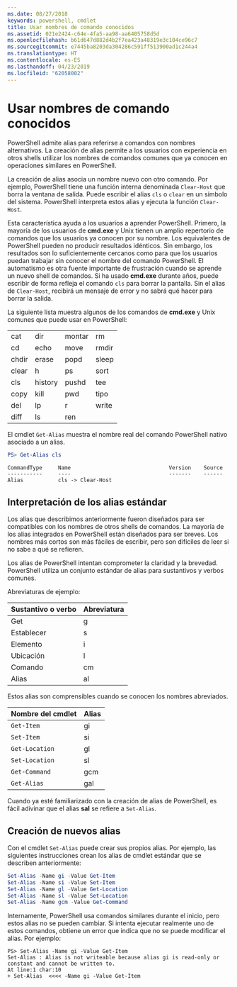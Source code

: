 ```yaml
---
ms.date: 08/27/2018
keywords: powershell, cmdlet
title: Usar nombres de comando conocidos
ms.assetid: 021e2424-c64e-4fa5-aa98-aa6405758d5d
ms.openlocfilehash: b61d647d882d4b2f7ea423a48319e3c104ce96c7
ms.sourcegitcommit: e7445ba8203da304286c591ff513900ad1c244a4
ms.translationtype: HT
ms.contentlocale: es-ES
ms.lasthandoff: 04/23/2019
ms.locfileid: "62058002"
---
```

# <a name="using-familiar-command-names"></a>Usar nombres de comando conocidos

PowerShell admite alias para referirse a comandos con nombres alternativos. La creación de alias permite a los usuarios con experiencia en otros shells utilizar los nombres de comandos comunes que ya conocen en operaciones similares en PowerShell.

La creación de alias asocia un nombre nuevo con otro comando. Por ejemplo, PowerShell tiene una función interna denominada `Clear-Host` que borra la ventana de salida. Puede escribir el alias `cls` o `clear` en un símbolo del sistema. PowerShell interpreta estos alias y ejecuta la función `Clear-Host`.

Esta característica ayuda a los usuarios a aprender PowerShell. Primero, la mayoría de los usuarios de **cmd.exe** y Unix tienen un amplio repertorio de comandos que los usuarios ya conocen por su nombre. Los equivalentes de PowerShell pueden no producir resultados idénticos. Sin embargo, los resultados son lo suficientemente cercanos como para que los usuarios puedan trabajar sin conocer el nombre del comando PowerShell. El automatismo es otra fuente importante de frustración cuando se aprende un nuevo shell de comandos. Si ha usado **cmd.exe** durante años, puede escribir de forma refleja el comando `cls` para borrar la pantalla. Sin el alias de `Clear-Host`, recibirá un mensaje de error y no sabrá qué hacer para borrar la salida.

La siguiente lista muestra algunos de los comandos de **cmd.exe** y Unix comunes que puede usar en PowerShell:

|||||
|-|-|-|-|
|cat|dir|montar|rm|
|cd|echo|move|rmdir|
|chdir|erase|popd|sleep|
|clear|h|ps|sort|
|cls|history|pushd|tee|
|copy|kill|pwd|tipo|
|del|lp|r|write|
|diff|ls|ren||

El cmdlet `Get-Alias` muestra el nombre real del comando PowerShell nativo asociado a un alias.

```powershell
PS> Get-Alias cls
```

```Output
CommandType     Name                               Version    Source
-----------     ----                               -------    ------
Alias           cls -> Clear-Host
```

## <a name="interpreting-standard-aliases"></a>Interpretación de los alias estándar

Los alias que describimos anteriormente fueron diseñados para ser compatibles con los nombres de otros shells de comandos.
La mayoría de los alias integrados en PowerShell están diseñados para ser breves. Los nombres más cortos son más fáciles de escribir, pero son difíciles de leer si no sabe a qué se refieren.

Los alias de PowerShell intentan comprometer la claridad y la brevedad. PowerShell utiliza un conjunto estándar de alias para sustantivos y verbos comunes.

Abreviaturas de ejemplo:

| Sustantivo o verbo | Abreviatura |
|--------------|--------------|
| Get          | g            |
| Establecer          | s            |
| Elemento         | i            |
| Ubicación     | l            |
| Comando      | cm           |
| Alias        | al           |

Estos alias son comprensibles cuando se conocen los nombres abreviados.

| Nombre del cmdlet    | Alias |
|----------------|-------|
| `Get-Item`     | gi    |
| `Set-Item`     | si    |
| `Get-Location` | gl    |
| `Set-Location` | sl    |
| `Get-Command`  | gcm   |
| `Get-Alias`    | gal   |

Cuando ya esté familiarizado con la creación de alias de PowerShell, es fácil adivinar que el alias **sal** se refiere a `Set-Alias`.

## <a name="creating-new-aliases"></a>Creación de nuevos alias

Con el cmdlet `Set-Alias` puede crear sus propios alias. Por ejemplo, las siguientes instrucciones crean los alias de cmdlet estándar que se describen anteriormente:

```powershell
Set-Alias -Name gi -Value Get-Item
Set-Alias -Name si -Value Set-Item
Set-Alias -Name gl -Value Get-Location
Set-Alias -Name sl -Value Set-Location
Set-Alias -Name gcm -Value Get-Command
```

Internamente, PowerShell usa comandos similares durante el inicio, pero estos alias no se pueden cambiar.
Si intenta ejecutar realmente uno de estos comandos, obtiene un error que indica que no se puede modificar el alias. Por ejemplo:

```
PS> Set-Alias -Name gi -Value Get-Item
Set-Alias : Alias is not writeable because alias gi is read-only or constant and cannot be written to.
At line:1 char:10
+ Set-Alias  <<<< -Name gi -Value Get-Item
```
